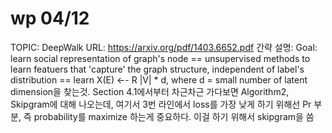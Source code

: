 # wp 04/12

TOPIC: DeepWalk
URL: https://arxiv.org/pdf/1403.6652.pdf
간략 설명: Goal:
  learn social representation of graph's node
  == unsupervised methods to learn featuers that 'capture' the graph structure, independent of label's distribution
  == learn X(E) ←- R |V| * d, where d = small number of latent dimension을 찾는것.
Section 4.1에서부터 차근차근 가다보면 Algorithm2, Skipgram에 대해 나오는데, 여기서 3번 라인에서 loss를 가장 낮게 하기 위해선 Pr 부분, 즉 probability를 maximize 하는게 중요하다. 이걸 하기 위해서 skipgram을 씀